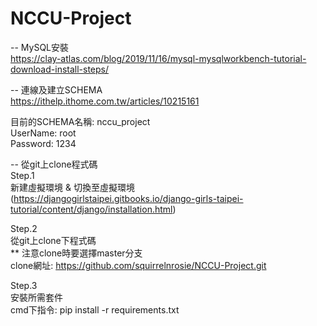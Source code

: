 # NCCU-Project

-- MySQL安裝  
https://clay-atlas.com/blog/2019/11/16/mysql-mysqlworkbench-tutorial-download-install-steps/  
  
-- 連線及建立SCHEMA  
https://ithelp.ithome.com.tw/articles/10215161  
  
目前的SCHEMA名稱: nccu_project  
UserName: root  
Password: 1234  
  
  
-- 從git上clone程式碼  
Step.1  
新建虛擬環境 & 切換至虛擬環境  
(https://djangogirlstaipei.gitbooks.io/django-girls-taipei-tutorial/content/django/installation.html)  

Step.2  
從git上clone下程式碼  
** 注意clone時要選擇master分支  
clone網址: https://github.com/squirrelnrosie/NCCU-Project.git  
  
Step.3  
安裝所需套件  
cmd下指令: pip install -r requirements.txt  
